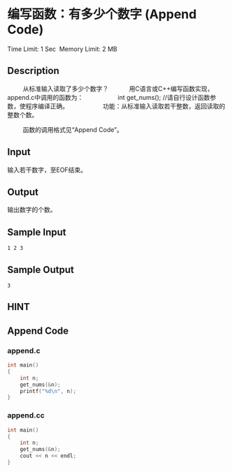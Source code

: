 # 编写函数：有多少个数字 (Append Code)
Time Limit: 1 Sec  Memory Limit: 2 MB


## Description


         从标准输入读取了多少个数字？
 
         用C语言或C++编写函数实现，append.c中调用的函数为：
                   int get_nums(); //请自行设计函数参数，使程序编译正确。
                   功能：从标准输入读取若干整数，返回读取的整数个数。

         函数的调用格式见“Append Code”。


## Input


输入若干数字，至EOF结束。


## Output


输出数字的个数。


## Sample Input
```
1 2 3
```
## Sample Output
```
3
```

## HINT


## Append Code
### append.c
```c
int main()
{
    int n;
    get_nums(&n);
    printf("%d\n", n);
}

```
### append.cc
```cpp
int main()
{
    int n;
    get_nums(&n);
    cout << n << endl;
}

```
